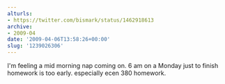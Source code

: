 ```yaml
---
alturls:
- https://twitter.com/bismark/status/1462918613
archive:
- 2009-04
date: '2009-04-06T13:58:26+00:00'
slug: '1239026306'
---
```


I'm feeling a mid morning nap coming on. 6 am on a Monday just to finish homework is too early. especially ecen 380 homework.

